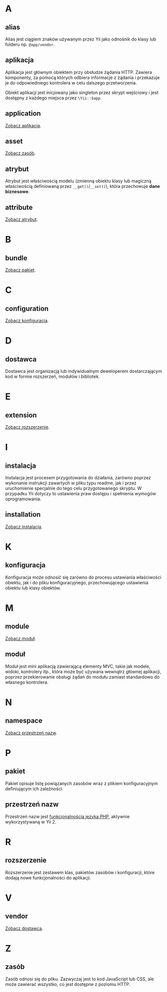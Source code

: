 # A

## alias

Alias jest ciągiem znaków używanym przez Yii jako odnośnik do klasy lub folderu np. `@app/vendor`.

## aplikacja

Aplikacja jest głównym obiektem przy obsłudze żądania HTTP. Zawiera komponenty, za pomocą których odbiera informacje z żądania i przekazuje je do odpowiedniego kontrolera w celu dalszego przetworzenia.

Obiekt aplikacji jest inicjowany jako singleton przez skrypt wejściowy i jest dostępny z każdego miejsca przez `\Yii::$app`.

## application

[Zobacz aplikacja](#aplikacja).

## asset

[Zobacz zasób](#zasób).

## atrybut

Atrybut jest właściwością modelu (zmienną obiektu klasy lub magiczną właściwością definiowaną przez `__get()`/`__set()`), która przechowuje **dane biznesowe**.

## attribute

[Zobacz atrybut](#atrybut).

# B

## bundle

[Zobacz pakiet](#pakiet).

# C

## configuration

[Zobacz konfiguracja](#konfiguracja).

# D

## dostawca

Dostawca jest organizacją lub indywidualnym deweloperem dostarczającym kod w formie rozszerzeń, modułów i bibliotek.

# E

## extension

[Zobacz rozszerzenie](#rozszerzenie).

# I

## instalacja

Instalacja jest procesem przygotowania do działania, zarówno poprzez wykonanie instrukcji zawartych w pliku typu readme, jak i przez uruchomienie specjalnie do tego celu 
przygotowanego skryptu. W przypadku Yii dotyczy to ustawienia praw dostępu i spełnienia wymogów oprogramowania.

## installation

[Zobacz instalacja](#instalacja).

# K

## konfiguracja

Konfiguracja może odnosić się zarówno do procesu ustawiania właściwości obiektu, jak i do pliku konfiguracyjnego, przechowującego ustawienia obiektu lub klasy obiektów.

# M

## module

[Zobacz moduł](#moduł).

## moduł

Moduł jest mini aplikacją zawierającą elementy MVC, takie jak modele, widoki, kontrolery itp., która może być używana wewnątrz głównej aplikacji, poprzez przekierowanie obsługi 
żądań do modułu zamiast standardowo do własnego kontrolera.

# N

## namespace

[Zobacz przestrzeń nazw](#przestrzeń-nazw).

# P

## pakiet

Pakiet opisuje listę powiązanych zasobów wraz z plikiem konfiguracyjnym definiującym ich zależności.

## przestrzeń nazw

Przestrzeń nazw jest [funkcjonalnością języka PHP](https://php.net/manual/pl/language.namespaces.php), aktywnie wykorzystywaną w Yii 2.

# R

## rozszerzenie

Rozszerzenie jest zestawem klas, pakietów zasobów i konfiguracji, które dodają nowe funkcjonalności do aplikacji.

# V

## vendor

[Zobacz dostawca](#dostawca).

# Z

## zasób

Zasób odnosi się do pliku. Zazwyczaj jest to kod JavaScript lub CSS, ale może zawierać wszystko, co jest dostępne z poziomu HTTP.
